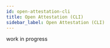 ```yaml
---
id: open-attestation-cli
title: Open Attestation (CLI)
sidebar_label: Open Attestation (CLI)
---
```


work in progress
